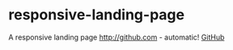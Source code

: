 # responsive-landing-page
A responsive landing page 
http://github.com - automatic!
[GitHub](http://github.com)
